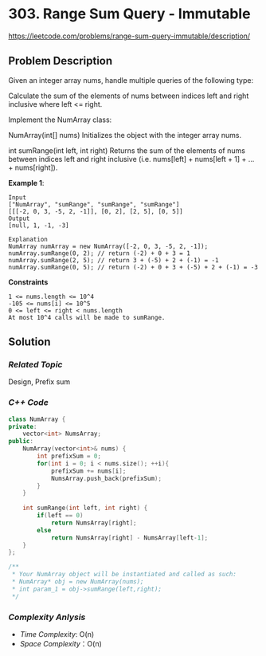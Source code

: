 # 303. Range Sum Query - Immutable
https://leetcode.com/problems/range-sum-query-immutable/description/

## Problem Description

Given an integer array nums, handle multiple queries of the following type:

Calculate the sum of the elements of nums between indices left and right inclusive where left <= right.

Implement the NumArray class:

NumArray(int[] nums) Initializes the object with the integer array nums.

int sumRange(int left, int right) Returns the sum of the elements of nums between indices left and right inclusive (i.e. nums[left] + nums[left + 1] + ... + nums[right]).


**Example 1**:
```
Input
["NumArray", "sumRange", "sumRange", "sumRange"]
[[[-2, 0, 3, -5, 2, -1]], [0, 2], [2, 5], [0, 5]]
Output
[null, 1, -1, -3]

Explanation
NumArray numArray = new NumArray([-2, 0, 3, -5, 2, -1]);
numArray.sumRange(0, 2); // return (-2) + 0 + 3 = 1
numArray.sumRange(2, 5); // return 3 + (-5) + 2 + (-1) = -1
numArray.sumRange(0, 5); // return (-2) + 0 + 3 + (-5) + 2 + (-1) = -3
```

**Constraints**
```
1 <= nums.length <= 10^4
-105 <= nums[i] <= 10^5
0 <= left <= right < nums.length
At most 10^4 calls will be made to sumRange.
```

## Solution

### _Related Topic_
   Design, Prefix sum

### _C++ Code_
```cpp
class NumArray {
private:
    vector<int> NumsArray;
public:
    NumArray(vector<int>& nums) {
        int prefixSum = 0;
        for(int i = 0; i < nums.size(); ++i){
            prefixSum += nums[i];
            NumsArray.push_back(prefixSum);
        }
    }
    
    int sumRange(int left, int right) {
        if(left == 0)
            return NumsArray[right];
        else
            return NumsArray[right] - NumsArray[left-1];
    }
};

/**
 * Your NumArray object will be instantiated and called as such:
 * NumArray* obj = new NumArray(nums);
 * int param_1 = obj->sumRange(left,right);
 */
```

### _Complexity Anlysis_
- _Time Complexity_: O(n)
- _Space Complexity_：O(n)
